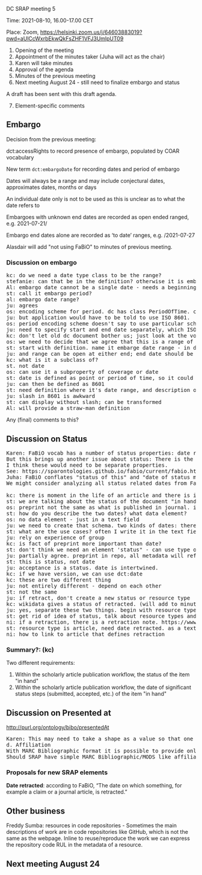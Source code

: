 
DC SRAP meeting 5 

Time: 2021-08-10, 16.00-17.00 CET

Place: Zoom, https://helsinki.zoom.us/j/64603883019?pwd=aUlCcWxrbEkwQkFsZHF1VFJ3UmlpUT09

1. Opening of the meeting 
2. Appointment of the minutes taker (Juha will act as the chair)
3. Karen will take minutes
4. Approval of the agenda 
5. Minutes of the previous meeting 
6. Next meeting August 24 - still need to finalize embargo and status

A draft has been sent with this draft agenda. 

7. Element-specific comments 

## Embargo

Decision from the previous meeting:

dct:accessRights to record presence of embargo, populated by COAR vocabulary

New term `dct:embargoDate` for recording dates and period of embargo

Dates will always be a range and may include conjectural dates, approximates dates, months or days

An individual date only is not to be used as this is unclear as to what the date refers to

Embargoes with unknown end dates are recorded as open ended ranged, e.g. 2021-07-21/

Embargo end dates alone are recorded as ‘to date’ ranges, e.g. /2021-07-27

Alasdair will add "not using FaBiO" to minutes of previous meeting.

### Discussion on embargo
<pre>
kc: do we need a date type class to be the range?
stefanie: can that be in the definition? otherwise it is embargo end date
Al: embargo date cannot be a single date - needs a beginning and an end. Not just date available - use open-ended. Calling it date could be confusing
st: call it embargo period?
al: embargo date range?
ju: agrees
os: encoding scheme for period. dc has class PeriodOfTime. can be used with coverage. is old, so maybe shouldn't be used. 
ju: but application would have to be told to use ISO 8601.
os: period encoding scheme doesn't say to use particular scheme - you can define. 
ju: need to specify start and end date separately, which ISO date can do. 
kc: don't let old dc document bother us; just look at the vocabulary
os: we need to decide that we agree that this is a range of dates.
st: start with definition. name it embarge date range - in definition say it is a range, and has to be iso 8601
ju: and range can be open at either end; end date should be there. expressed as a range when possible
kc: what is it a subclass of?
st. not date
os: can use it a subproperty of coverage or date
st: date is defined as point or period of time, so it could be a subclass of date
ju: can then be defined as 8601
st: need definition where it's date range, and description of ranges by 8601
ju: slash in 8601 is awkward
st: can display without slash; can be transformed
Al: will provide a straw-man definition</pre>

Any (final) comments to this?

## Discussion on Status
<pre>
Karen: FaBiO vocab has a number of status properties: date received, date accepted, date preprint disseminated, date retracted (very important!). 
But this brings up another issue about status: There is the status of the document being described, but there are disciplines that record in the metadata for a published document the dates of the various "steps", such as submission and acceptance. These are used to establish who published research first. So there's "status of this" and "date of status markers". 
I think these would need to be separate properties.
See: https://sparontologies.github.io/fabio/current/fabio.html#dataproperties and separate agenda item on Date retracted.
Juha: FaBiO conflates "status of this" and "date of status marker". If a resource has submission date, the existence of that date in a metadata record indicates the status of the document at the specified date and time. This is an attractive solution, because most publication statuses are transitory - code "submitted" would normally be superseded by something else. But "date submitted" will be valid even after the resource has been approved for publication. 
We might consider analyzing all status related dates from FaBiO, and adopting them if deemed relevant. Currently we have taken onboard just date retracted as a proposed element.  

kc: there is moment in the life of an article and there is information 
st: we are talking about the status of the document "in hand" - preprint is the version/edition. type is preprint - not a status.
os: preprint not the same as what is published in journal. it's a different instance, not a status. preprint has a date. preprint has date it was accepted. not a property of the preprint?
st: how do you describe the two dates? what data element?
os: no data element - just in a text field
ju: we need to create that schema. two kinds of dates: there is version; but if doc is retracted that's a different date. we will need specific sub-elements of date
st: what are the use cases? often I write it in the text field; but need a date if want to search or limit on date
ju: rely on experience of group
kc: is fact of preprint more important than date?
st: don't think we need an element 'status" - can use type of resource
ju: partially agree. preprint in repo, all metadata will refer to the preprint
st: this is status, not date
ju: acceptance is a status. date is intertwined.
kc: if we have version, we can use dct:date
kc: these are two different thing
ju: not entirely different - depend on each other
st: not the same
ju: if retract, don't create a new status or resource type
kc: wikidata gives a status of retracted. (will add to minutes here)
ju: yes, separate these two things. begin with resource type in COAR. https://vocabularies.coar-repositories.org/resource_types/3.0/
st: get rid of idea of status, talk about resource types and document types, and the relation between resource types and dates
ni: if a retraction, there is a retraction note. https://www.tandfonline.com/doi/full/10.1080/07418825.2020.1781396
st: resource type is article, need date retracted. as a text field
ni: how to link to article that defines retraction
</pre>
### Summary?: (kc)

Two different requirements:
1. Within the scholarly article publication workflow, the status of the item "in hand"
2. Within the scholarly article publication workflow, the date of significant status steps (submitted, accepted, etc.) of the item "in hand"

## Discussion on Presented at
http://purl.org/ontology/bibo/presentedAt
<pre>
Karen: This may need to take a shape as a value so that one could include conference name, conference date  
d. Affiliation 
With MARC Bibliographic format it is possible to provide only the name of author’s current affiliation in X00 $u. MARC Authority has a tag 373 with which it is possible to describe all the affiliations and their date ranges, plus identifiers of those organizations. Similar difference exists between Library of Congress MADS and MODS formats. 
Should SRAP have simple MARC Bibliographic/MODS like affiliation data, or should we provide more complete information? The current proposal is a compromise, since it includes the name and identifier of the current affiliation, but does not make room for past affiliations.  
</pre>
### Proposals for new SRAP elements 
 
**Date retracted**: according to FaBiO, “The date on which something, for example a claim or a journal article, is retracted.”


## Other business 
Freddy Sumba: resources in code repositories - 
Sometimes the main descriptions of work are in code repositories like GitHub, which is not the same as the webpage. Inline to reuse/reproduce the work we can express the repository code RUL in the metadata of a resource.

## Next meeting August 24


